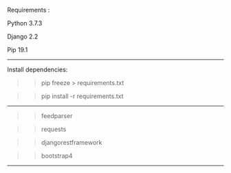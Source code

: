 Requirements :

Python 3.7.3

Django 2.2

Pip 19.1

------------------------------
Install dependencies:

>> pip freeze > requirements.txt

>> pip install -r requirements.txt
------------------------------
>> feedparser

>> requests

>> djangorestframework

>>bootstrap4
------------------------------




